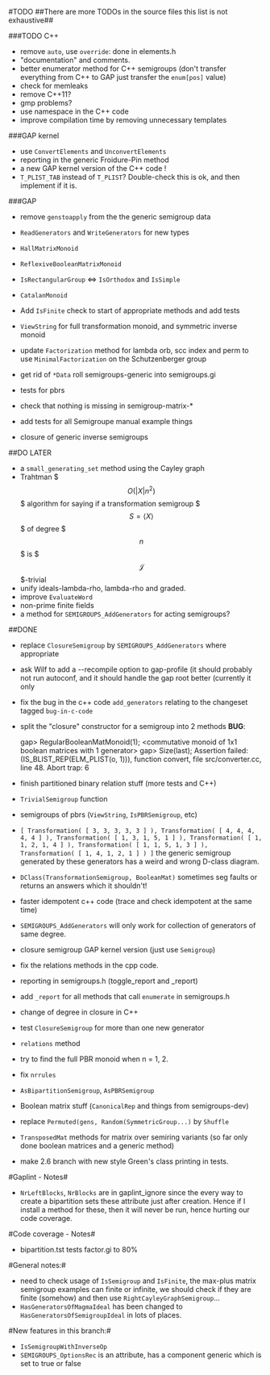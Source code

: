 #TODO
##There are more TODOs in the source files this list is not exhaustive##

###TODO C++

* remove `auto`, use `override`: done in elements.h
* "documentation" and comments.
* better enumerator method for C++ semigroups (don't transfer everything from C++ to GAP just transfer the `enum[pos]` value)
* check for memleaks
* remove C++11?
* gmp problems?
* use namespace in the C++ code
* improve compilation time by removing unnecessary templates

###GAP kernel
* use `ConvertElements` and `UnconvertElements`
* reporting in the generic Froidure-Pin method
* a new GAP kernel version of the C++ code !
* `T_PLIST_TAB` instead of `T_PLIST`? Double-check this is ok, and then implement if it is.

###GAP
* remove `genstoapply` from the the generic semigroup data

* `ReadGenerators` and `WriteGenerators` for new types
* `HallMatrixMonoid`
* `ReflexiveBooleanMatrixMonoid`
* `IsRectangularGroup` <=> `IsOrthodox` and `IsSimple`
* `CatalanMonoid`
* Add `IsFinite` check to start of appropriate methods and add tests
* `ViewString` for full transformation monoid, and symmetric inverse monoid
* update `Factorization` method for lambda orb, scc index and perm to use `MinimalFactorization` on the Schutzenberger group
* get rid of `*Data` roll semigroups-generic into semigroups.gi
* tests for pbrs
* check that nothing is missing in semigroup-matrix-*
* add tests for all Semigroupe manual example things
* closure of generic inverse semigroups

##DO LATER
* a `small_generating_set` method using the Cayley graph
* Trahtman $$$O(|X| n ^ 2)$$$ algorithm for saying if a transformation semigroup $$$S = \langle X\rangle$$$ of degree $$$n$$$ is $$$\mathscr{J}$$$-trivial
* unify ideals-lambda-rho, lambda-rho and graded.
* improve `EvaluateWord`
* non-prime finite fields
* a method for `SEMIGROUPS_AddGenerators` for acting semigroups?

##DONE
* replace `ClosureSemigroup` by `SEMIGROUPS_AddGenerators` where appropriate
* ask Wilf to add a --recompile option to gap-profile (it should probably not run autoconf, and it should handle the gap root better (currently it only 
* fix the bug in the c++ code `add_generators` relating to the changeset tagged `bug-in-c-code`
* split the "closure" constructor for a semigroup into 2 methods
**BUG**:

    gap> RegularBooleanMatMonoid(1);
    <commutative monoid of 1x1 boolean matrices with 1 generator>
    gap> Size(last);
    Assertion failed: (IS_BLIST_REP(ELM_PLIST(o, 1))), function convert, file src/converter.cc, line 48.
    Abort trap: 6
    
* finish partitioned binary relation stuff (more tests and C++)
* `TrivialSemigroup` function
* semigroups of pbrs (`ViewString`, `IsPBRSemigroup`, etc)
* `[ Transformation( [ 3, 3, 3, 3, 3 ] ), Transformation( [ 4, 4, 4, 4, 4 ] ),
  Transformation( [ 1, 3, 1, 5, 1 ] ), Transformation( [ 1, 1, 2, 1, 4 ] ),
  Transformation( [ 1, 1, 5, 1, 3 ] ), Transformation( [ 1, 4, 1, 2, 1 ] ) ]`
  the generic semigroup generated by these generators has a weird and wrong
  D-class diagram. 
* `DClass(TransformationSemigroup, BooleanMat)` sometimes seg faults or returns an answers which it shouldn't!
* faster idempotent c++ code (trace and check idempotent at the same time)
* `SEMIGROUPS_AddGenerators` will only work for collection of generators of same degree.
* closure semigroup GAP kernel version (just use `Semigroup`)
* fix the relations methods in the cpp code.
* reporting in semigroups.h (toggle_report and _report)
* add `_report` for all methods that call `enumerate` in semigroups.h
* change of degree in closure in C++
* test `ClosureSemigroup` for more than one new generator
* `relations` method
* try to find the full PBR monoid when n = 1, 2. 
* fix `nrrules`
* `AsBipartitionSemigroup`, `AsPBRSemigroup`
* Boolean matrix stuff (`CanonicalRep` and things from semigroups-dev)
* replace `Permuted(gens, Random(SymmetricGroup...)` by `Shuffle`
* `TransposedMat` methods for matrix over semiring variants (so far only done boolean matrices and a generic method)
* make 2.6 branch with new style Green's class printing in tests.



#Gaplint - Notes#

* `NrLeftBlocks`, `NrBlocks` are in gaplint_ignore since the every way to create 
  a bipartition sets these attribute just after creation. Hence if I install a
  method for these, then it will never be run, hence hurting our code coverage. 

#Code coverage - Notes#

* bipartition.tst tests factor.gi to 80%

#General notes:#

* need to check usage of `IsSemigroup` and `IsFinite`, the max-plus matrix
  semigroup examples can finite or infinite, we should check if they are finite
  (somehow) and then use `RightCayleyGraphSemigroup`...
* `HasGeneratorsOfMagmaIdeal` has been changed to `HasGeneratorsOfSemigroupIdeal`
  in lots of places.

#New features in this branch:#

* `IsSemigroupWithInverseOp` 
* `SEMIGROUPS_OptionsRec` is an attribute, has a component generic which is set to
  true or false
